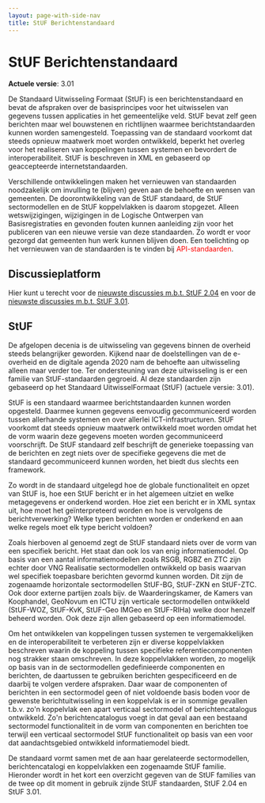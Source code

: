 ```yaml
---
layout: page-with-side-nav
title: StUF Berichtenstandaard
---
```

# StUF Berichtenstandaard

**Actuele versie**: 3.01

De Standaard Uitwisseling Formaat (StUF) is een berichtenstandaard en bevat de afspraken over de basisprincipes voor het uitwisselen van gegevens tussen applicaties in het gemeentelijke veld. StUF bevat zelf geen berichten maar wel bouwstenen en richtlijnen waarmee berichtstandaarden kunnen worden samengesteld. Toepassing van de standaard voorkomt dat steeds opnieuw maatwerk moet worden ontwikkeld, beperkt het overleg voor het realiseren van koppelingen tussen systemen en bevordert de interoperabiliteit. StUF is beschreven in XML en gebaseerd op geaccepteerde internetstandaarden.

Verschillende ontwikkelingen maken het vernieuwen van standaarden noodzakelijk om invulling te (blijven) geven aan de behoefte en wensen van gemeenten. De doorontwikkeling van de StUF standaard, de StUF sectormodellen en de StUF koppelvlakken is daarom stopgezet. Alleen wetswijzigingen, wijzigingen in de Logische Ontwerpen van Basisregistraties en gevonden fouten kunnen aanleiding zijn voor het publiceren van een nieuwe versie van deze standaarden. Zo wordt er voor gezorgd dat gemeenten hun werk kunnen blijven doen. Een toelichting op het vernieuwen van de standaarden is te vinden bij <span style="color:red">API-standaarden</span>.

## Discussieplatform
Hier kunt u terecht voor de [nieuwste discussies m.b.t. StUF 2.04](https://github.com/VNG-Realisatie/StUF-Standaarden/labels/StUF%202.04) en voor de [nieuwste discussies m.b.t. StUF 3.01](https://github.com/VNG-Realisatie/StUF-Standaarden/labels/StUF%203.01).

## StUF
De afgelopen decenia is de uitwisseling van gegevens binnen de overheid steeds belangrijker geworden. Kijkend naar de doelstellingen van de e-overheid en de digitale agenda 2020 nam de behoefte aan uitwisseling alleen maar verder toe. Ter ondersteuning van deze uitwisseling is er een familie van StUF-standaarden gegroeid. Al deze standaarden zijn gebaseerd op het Standaard UitwisselFormaat (StUF) (actuele versie: 3.01).

StUF is een standaard waarmee berichtstandaarden kunnen worden opgesteld. Daarmee kunnen gegevens eenvoudig gecommuniceerd worden tussen allerhande systemen en over allerlei ICT-infrastructuren. StUF voorkomt dat steeds opnieuw maatwerk ontwikkeld moet worden omdat het de vorm waarin deze gegevens moeten worden gecommuniceerd voorschrijft. De StUF standaard zelf beschrijft de generieke toepassing van de berichten en zegt niets over de specifieke gegevens die met de standaard gecommuniceerd kunnen worden, het biedt dus slechts een framework.

Zo wordt in de standaard uitgelegd hoe de globale functionaliteit en opzet van StUF is, hoe een StUF bericht er in het algemeen uitziet en welke metagegevens er onderkend worden. Hoe ziet een bericht er in XML syntax uit, hoe moet het geïnterpreteerd worden en hoe is vervolgens de berichtverwerking? Welke typen berichten worden er onderkend en aan welke regels moet elk type bericht voldoen?

Zoals hierboven al genoemd zegt de StUF standaard niets over de vorm van een specifiek bericht. Het staat dan ook los van enig informatiemodel. Op basis van een aantal informatiemodellen zoals RSGB, RGBZ en ZTC zijn echter door VNG Realisatie sectormodellen ontwikkeld op basis waarvan wel specifiek toepasbare berichten gevormd kunnen worden. Dit zijn de zogenaamde horizontale sectormodellen StUF-BG, StUF-ZKN en StUF-ZTC. Ook door externe partijen zoals bijv. de Waarderingskamer, de Kamers van Koophandel, GeoNovum en ICTU zijn verticale sectormodellen ontwikkeld (StUF-WOZ, StUF-KvK, StUF-Geo IMGeo en StUF-RIHa) welke door henzelf beheerd worden. Ook deze zijn allen gebaseerd op een informatiemodel.

Om het ontwikkelen van koppelingen tussen systemen te vergemakkelijken en de interoperabiliteit te verbeteren zijn er diverse koppelvlakken beschreven waarin de koppeling tussen specifieke referentiecomponenten nog strakker staan omschreven. In deze koppelvlakken worden, zo mogelijk op basis van in de sectormodellen gedefinieerde componenten en berichten, de daartussen te gebruiken berichten gespecificeerd en de daarbij te volgen verdere afspraken. Daar waar de componenten of berichten in een sectormodel geen of niet voldoende basis boden voor de gewenste berichtuitwisseling in een koppelvlak is er in sommige gevallen t.b.v. zo'n koppelvlak een apart verticaal sectormodel of berichtencatalogus ontwikkeld. Zo'n berichtencatalogus voegt in dat geval aan een bestaand sectormodel functionaliteit in de vorm van componenten en berichten toe terwijl een verticaal sectormodel StUF functionaliteit op basis van een voor dat aandachtsgebied ontwikkeld informatiemodel biedt.

De standaard vormt samen met de aan haar gerelateerde sectormodellen, berichtencatalogi en koppelvlakken een zogenaamde StUF familie. Hieronder wordt in het kort een overzicht gegeven van de StUF families van de twee op dit moment in gebruik zijnde StUF standaarden, StUF 2.04 en StUF 3.01.

